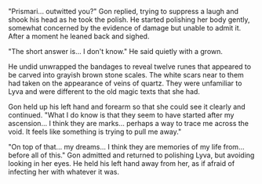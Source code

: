 "Prismari... outwitted you?" Gon replied, trying to suppress a laugh and shook his head as he took the polish. He started polishing her body gently, somewhat concerned by the evidence of damage but unable to admit it. After a moment he leaned back and sighed. 

"The short answer is... I don't know." He said quietly with a grown.

He undid unwrapped the bandages to reveal twelve runes that appeared to be carved into grayish brown stone scales. The white scars near to them had taken on the appearance of veins of quartz. They were unfamiliar to Lyva and were different to the old magic texts that she had.

Gon held up his left hand and forearm so that she could see it clearly and continued. "What I do know is that they seem to  have started after my ascension... I think they are marks... perhaps a way to trace me across the void. It feels like something is trying to pull me away."

"On top of that... my dreams... I think they are memories of my life from... before all of this." Gon admitted and returned to polishing Lyva, but avoiding looking in her eyes. He held his left hand away from her, as if afraid of infecting her with whatever it was.